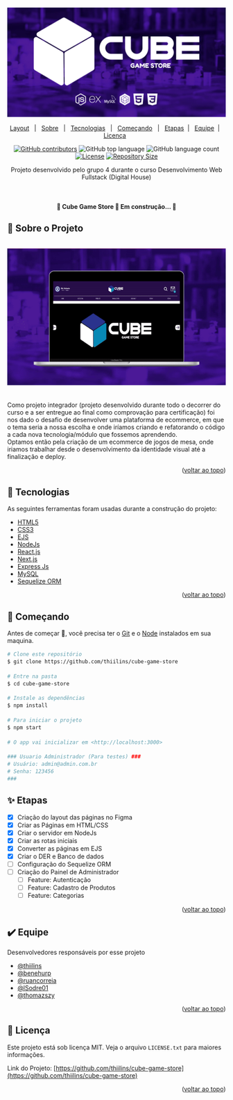<div id="top">

</div>

<!-- PROJECT LOGO -->
<br />
<div align="center">
  <a href="https://github.com/thiilins/cube-game-store">
    <img src="./.github/logo.jpg" alt="Logo">
  </a>
<p align="center" target="_blank">
    <a href="https://www.figma.com/file/kkD6M2EYo7oGMDToHGNUXs/CUBE-Game-Store---Layout-Padronizado?node-id=14%3A63">Layout</a> &#xa0; | &#xa0;
    <a href="#dart-sobre">Sobre</a> &#xa0; | &#xa0;
  <a href="#rocket-tecnologias">Tecnologias</a> &#xa0; | &#xa0;
  <a href="#checkered_flag-começando">Começando</a> &#xa0;  | &#xa0; 
  <a href="#sparkles-etapas">Etapas</a> &#xa0;| &#xa0;
  <a href="#heavy_check_mark-equipe">Equipe</a> &#xa0;| &#xa0;
  <a href="#memo-licença">Licença</a> &#xa0 
</p>

[![GitHub contributors](https://img.shields.io/github/contributors/thiilins/cube-game-store?color=280E4D&style=for-the-badge)](https://github.com/thiilins/cube-game-store/graphs/contributors)
![GitHub top language](https://img.shields.io/github/languages/top/thiilins/cube-game-store?color=280E4D&style=for-the-badge)
![GitHub language count](https://img.shields.io/github/languages/count/thiilins/cube-game-store?color=280E4D&style=for-the-badge)
[![License](https://img.shields.io/github/license/thiilins/cube-game-store?color=280E4D&style=for-the-badge)](https://github.com/thiilins/cube-game-store/blob/main/LICENSE)
[![Repository Size](https://img.shields.io/github/repo-size/thiilins/cube-game-store?style=for-the-badge&color=280E4D)](https://img.shields.io/github/repo-size/thiilins/cube-game-store?style=for-the-badge&color=ef5350)

  <p align="center">
    Projeto desenvolvido pelo grupo 4 durante o curso Desenvolvimento Web Fullstack  (Digital House)
    <br />
    <!-- <a href="https://github.com/thiilins/cube-game-store"><strong>Explore the docs »</strong></a> -->
    
  </p>
</div>

<br>

<h4 align="center"> 
	🚧  <strong>Cube Game Store 🚀 Em construção...  </strong>🚧
</h4>

## :dart: Sobre o Projeto

<br>
<div align="center">
<img  src="./.github/preview.gif" alt="Logo">
</div>
<br>
<br>
Como projeto integrador (projeto desenvolvido durante todo o decorrer do curso e a ser entregue ao final como comprovação para certificação) foi nos dado o desafio de desenvolver uma plataforma de ecommerce, em que o tema seria a nossa escolha e onde iríamos criando e refatorando o código a cada nova tecnologia/módulo que fossemos aprendendo.
<br>
Optamos então pela criação de um ecommerce de jogos de mesa, onde iriamos trabalhar desde o desenvolvimento da identidade visual até a finalização e deploy.

<p align="right">(<a href="#top">voltar ao topo</a>)</p>

## :rocket: Tecnologias

As seguintes ferramentas foram usadas durante a construção do projeto:
&#xa0;

- [HTML5]()
- [CSS3]()
- [EJS]()
- [NodeJs](https://nodejs.org/en/)
- [React.js](https://reactjs.org/)
- [Next.js](https://nextjs.org/)
- [Express Js](https://expressjs.com/)
- [MySQL](https://www.mysql.com)
- [Sequelize ORM](https://sequelize.org)

<p align="right">(<a href="#top">voltar ao topo</a>)</p>

## :checkered_flag: Começando

Antes de começar :checkered_flag:, você precisa ter o [Git](https://git-scm.com) e o [Node](https://nodejs.org/en/) instalados em sua maquina.

```bash
# Clone este repositório
$ git clone https://github.com/thiilins/cube-game-store

# Entre na pasta
$ cd cube-game-store

# Instale as dependências
$ npm install

# Para iniciar o projeto
$ npm start

# O app vai inicializar em <http://localhost:3000>

### Usuario Administrador (Para testes) ###
# Usuário: admin@admin.com.br
# Senha: 123456
###
```

## :sparkles: Etapas

- [x] Criação do layout das páginas no Figma
- [x] Criar as Páginas em HTML/CSS
- [x] Criar o servidor em NodeJs
- [x] Criar as rotas iniciais
- [x] Converter as páginas em EJS
- [x] Criar o DER e Banco de dados
- [ ] Configuração do Sequelize ORM
- [ ] Criação do Painel de Administrador
  - [ ] Feature: Autenticação
  - [ ] Feature: Cadastro de Produtos
  - [ ] Feature: Categorias

<p align="right">(<a href="#top">voltar ao topo</a>)</p>

## :heavy_check_mark: Equipe

Desenvolvedores responsáveis por esse projeto

- [@thiilins](https://github.com/thiilins)
- [@benehurp](https://github.com/benehurp)
- [@ruancorreia](https://github.com/ruancorreia)
- [@lSodre01](https://github.com/lSodre01)
- [@thomazszy](https://github.com/thomazszy)

<p align="right">(<a href="#top">voltar ao topo</a>)</p>

<!-- LICENSE -->

## :memo: Licença

Este projeto está sob licença MIT. Veja o arquivo `LICENSE.txt` para maiores informações.

Link do Projeto: [https://github.com/thiilins/cube-game-store](https://github.com/thiilins/cube-game-store)

<p align="right">(<a href="#top">voltar ao topo</a>)</p>
